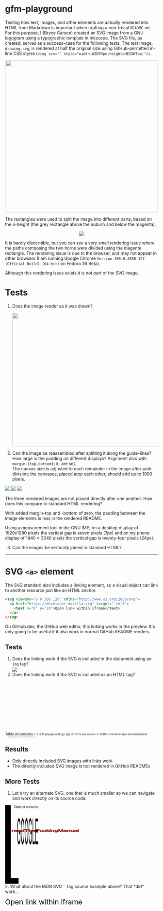 # gfm-playground

Testing how text, images, and other elements are actually rendered into HTML from Markdown is important when crafting a non-trivial `README.md`. For this purpose, I (Bryce Carson) created an SVG image from a GNU logogram using a typographic template in Inkscape. The SVG file, as created, serves as a success-case for the following tests. The test image, `drawing.svg`, is rendered at half the original size using GitHub-permitted in-line CSS styles (`<img src="" style="width:WIDTHpx;height=HEIGHTpx;">`).

<div align="center"><img src="drawing.svg" style="width:500px;height:500px;"></div>

The rectangles were used to split the image into different parts, based on the x-height (the grey rectangle above the auburn and below the magenta).

<div align="center"><img src="drawing-layered.svg"></div>

It is barely discernible, but you can see a very small rendering issue where the paths composing the two horns were divided using the magenta rectangle. The rendering issue is due to the browser, and may not appear in other browsers (I am running Google Chrome `Version 100.0.4896.127 (Official Build) (64-bit)` on Fedora 36 Beta).

Although this rendering issue exists it is not part of the SVG image.

# Tests
1. Does the image render as it was drawn?<br><div align="center"><img src="drawing-screenshot.png" style="width:569px;height:439px;"></div>

2. Can the image be reassembled after splitting it along the guide-lines? How large is the padding on different displays? Alignment divs with `margin-{top,bottom}:0;` are set.<br>The canvas size is adjusted to each remainder in the image after path division; the canvases, placed atop each other, should add up to 1000 pixels.

<div style="margin-top:0;margin-bottom:0;">
<img src="drawing-part-one.png">
<img src="drawing-part-two.png">
<img src="drawing-part-three.png" style="hover:">
</div>

The three rendered images are not placed directly after one another. How does this compare to standard HTML rendering?

With added margin-top and -bottom of zero, the padding between the image elements is less in the rendered README.

Using a measurement tool in the GNU IMP, on a desktop display of 1920x1080 pixels the vertical gap is seven pixels (7px) and on my phone display of 1440 × 3040 pixels the vertical gap is twenty-four pixels (24px).

3. Can the images be vertically joined in standard HTML?<br>

---

# SVG `<a>` element

The SVG standard also includes a linking element, so a visual object can link to another resource just like an HTML anchor.

```html
<svg viewBox="0 0 300 120" xmlns="http://www.w3.org/2000/svg">
  <a href="https://developer.mozilla.org" target="_self">
    <text x="0" y="20">Open link within iframe</text>
  </a>
</svg>
```

On GitHub.dev, the GitHub web editor, this linking works in the preview. It's only going to be useful if it also work in normal GitHub README renders.

## Tests
1. Does the linking work if the SVG is included in the document using an `img` tag?<br><img src="table-of-contents.svg" align="center">
2. Does the linking work if the SVG is included *as* an HTML tag?<br>
<svg
   width="95.023087mm"
   height="42.196743mm"
   viewBox="0 0 95.023087 42.196743"
   version="1.1"
   id="svg77829"
   xmlns:xlink="http://www.w3.org/1999/xlink"
   xmlns="http://www.w3.org/2000/svg"
   xmlns:svg="http://www.w3.org/2000/svg">
  <defs
     id="defs77826">
    <linearGradient
       id="ej"
       x1="4.2526999"
       x2="81.904999"
       y1="6002.2998"
       y2="6002.2998"
       gradientTransform="matrix(0.96099311,0,0,0.07017544,63.410106,-264.56926)"
       gradientUnits="userSpaceOnUse">
      <stop
         stop-color="#0082ab"
         offset="0"
         id="stop1645" />
      <stop
         stop-color="#0082ab"
         stop-opacity=".5"
         offset=".35"
         id="stop1647" />
      <stop
         stop-color="#0082ab"
         stop-opacity=".22"
         offset=".63"
         id="stop1649" />
      <stop
         stop-color="#0082ab"
         stop-opacity="0"
         offset="1"
         id="stop1651" />
    </linearGradient>
    <linearGradient
       id="ek"
       x1="4.2526999"
       x2="81.904999"
       y1="5885.7998"
       y2="5885.7998"
       gradientTransform="matrix(0.96099311,0,0,0.07017544,63.410106,-264.56926)"
       gradientUnits="userSpaceOnUse">
      <stop
         stop-color="#0082ab"
         stop-opacity="0"
         offset="0"
         id="stop1640" />
      <stop
         offset="1"
         id="stop1642" />
    </linearGradient>
    <linearGradient
       id="el"
       x1="4.2526999"
       x2="81.904999"
       y1="5808.1001"
       y2="5808.1001"
       gradientTransform="matrix(0.96099311,0,0,0.07017544,63.410106,-264.56926)"
       gradientUnits="userSpaceOnUse">
      <stop
         stop-color="#ff2ee1"
         stop-opacity=".52923"
         offset="0"
         id="stop1635" />
      <stop
         stop-opacity="0"
         offset="1"
         id="stop1637" />
    </linearGradient>
    <linearGradient
       id="em"
       x1="4.2526999"
       x2="81.904999"
       y1="5730.5"
       y2="5730.5"
       gradientTransform="matrix(3.6321,0,0,0.26523,-7.1906,-1511.4)"
       gradientUnits="userSpaceOnUse">
      <stop
         stop-color="#7d4ad2"
         stop-opacity=".5323"
         offset="0"
         id="stop1630" />
      <stop
         stop-color="#fff"
         stop-opacity="0"
         offset="1"
         id="stop1632" />
    </linearGradient>
    <rect
       x="28.256001"
       y="1517.8365"
       width="282.04001"
       height="20.5954"
       id="rect41610" />
    <rect
       x="28.256001"
       y="1538.432"
       width="282.04001"
       height="20.594999"
       id="rect56526" />
    <rect
       x="28.256001"
       y="1559.027"
       width="282.04001"
       height="20.596001"
       id="rect64734" />
    <rect
       x="28.256001"
       y="1579.623"
       width="282.04001"
       height="20.595001"
       id="rect71926" />
    <filter
       style="color-interpolation-filters:sRGB"
       id="filter80552"
       x="-0.096484888"
       y="-0.33032458"
       width="1.2733738"
       height="1.9359196">
      <feFlood
         flood-opacity="0.498039"
         flood-color="rgb(0,0,0)"
         result="flood"
         id="feFlood80542" />
      <feComposite
         in="flood"
         in2="SourceGraphic"
         operator="in"
         result="composite1"
         id="feComposite80544" />
      <feGaussianBlur
         in="composite1"
         stdDeviation="3"
         result="blur"
         id="feGaussianBlur80546" />
      <feOffset
         dx="6"
         dy="6"
         result="offset"
         id="feOffset80548" />
      <feComposite
         in="SourceGraphic"
         in2="offset"
         operator="over"
         result="composite2"
         id="feComposite80550" />
    </filter>
  </defs>
  <g
     id="layer1"
     transform="translate(-60.297017,-130.35417)">
    <rect
       x="65.377319"
       y="135.3866"
       width="79.245354"
       height="26.226822"
       fill="none"
       stroke="#000000"
       stroke-width="0.129408"
       id="rect1656" />
    <rect
       style="fill:#ffffff;stroke:none;stroke-width:0.1;stroke-miterlimit:4;stroke-dasharray:none;filter:url(#filter80552)"
       id="rect78144"
       width="74.623085"
       height="21.796743"
       x="67.497017"
       y="137.55417" />
    <a
       id="a80788">
      <g
         id="g78039">
        <a
           id="a2831"
           transform="matrix(0.26458333,0,0,0.26458333,60.020952,-264.0401)">
          <rect
             transform="translate(20,1509.4)"
             x="8.2559996"
             y="8.4365997"
             width="282.04001"
             height="20.594999"
             fill="url(#em)"
             fill-opacity="0.75"
             fill-rule="evenodd"
             id="rect1664"
             style="fill:url(#em)" />
        </a>
        <text
           xml:space="preserve"
           id="text41608"
           style="font-style:normal;font-variant:normal;font-weight:normal;font-stretch:normal;font-size:13.3333px;line-height:1.25;font-family:'agave Nerd Font Mono';-inkscape-font-specification:'agave Nerd Font Mono';text-align:start;white-space:pre;shape-inside:url(#rect41610)"
           x="-7.9115853e-07"
           y="0"
           transform="matrix(0.26458333,0,0,0.26458333,60.550119,-263.30664)"><tspan
             x="28.255859"
             y="1529.5026"
             id="tspan101584">Table of contents</tspan></text>
      </g>
    </a>
    <a
       id="a101409"
       xlink:href="gfm-playground">
      <g
         id="g101407">
        <rect
           x="67.497017"
           y="143.00336"
           width="74.623085"
           height="5.4490933"
           fill="url(#el)"
           fill-opacity="0.75"
           fill-rule="evenodd"
           id="rect1662"
           style="fill:url(#el);stroke-width:0.264583" />
        <text
           xml:space="preserve"
           id="text56524"
           style="font-style:normal;font-variant:normal;font-weight:normal;font-stretch:normal;font-size:10.6667px;line-height:1.25;font-family:'agave Nerd Font Mono';-inkscape-font-specification:'agave Nerd Font Mono';white-space:pre;shape-inside:url(#rect56526)"
           transform="matrix(0.26458333,0,0,0.26458333,60.550119,-262.85542)"><tspan
             x="28.255859"
             y="1547.765"
             id="tspan101586">1. GFM playground (go up)</tspan></text>
      </g>
    </a>
    <a
       id="a92237"
       xlink:href="results">
      <g
         id="g92224">
        <rect
           x="67.497017"
           y="148.45245"
           width="74.623085"
           height="5.4490933"
           fill="url(#ek)"
           fill-opacity="0.75"
           fill-rule="evenodd"
           id="rect1660"
           style="fill:url(#ek);stroke-width:0.264583" />
        <text
           xml:space="preserve"
           id="text64732"
           style="font-style:normal;font-variant:normal;font-weight:normal;font-stretch:normal;font-size:10.6667px;line-height:1.25;font-family:'agave Nerd Font Mono';-inkscape-font-specification:'agave Nerd Font Mono';white-space:pre;shape-inside:url(#rect64734)"
           transform="matrix(0.26458333,0,0,0.26458333,60.550119,-262.83137)"><tspan
             x="28.255859"
             y="1568.3607"
             id="tspan101588">2. SVG test results</tspan></text>
      </g>
    </a>
    <a
       id="a92243"
       xlink:href="https://developer.mozilla.org/en-US/">
      <g
         id="g92219">
        <rect
           x="67.497017"
           y="153.90181"
           width="74.623085"
           height="5.4490933"
           fill="url(#ej)"
           fill-opacity="0.75"
           fill-rule="evenodd"
           id="rect1658"
           style="fill:url(#ej);stroke-width:0.264583" />
        <text
           xml:space="preserve"
           id="text71924"
           style="font-style:normal;font-variant:normal;font-weight:normal;font-stretch:normal;font-size:10.6667px;line-height:1.25;font-family:'agave Nerd Font Mono';-inkscape-font-specification:'agave Nerd Font Mono';white-space:pre;shape-inside:url(#rect71926)"
           transform="matrix(0.26458333,0,0,0.26458333,60.550119,-262.85553)"><tspan
             x="28.255859"
             y="1588.9564"
             id="tspan101590">3. MDN web developer documentation</tspan></text>
      </g>
    </a>
  </g>
</svg>

## Results
- Only directly included SVG images with links work
- The directly included SVG image is not rendered in GitHub READMEs

## More Tests
1. Let's try an alternate SVG, one that is much smaller so we can navigate and work directly on its source code.

<div>
<?xml version="1.0" encoding="UTF-8" standalone="no"?>
<svg
   width="67.273727mm"
   height="68.492371mm"
   viewBox="0 0 67.273727 68.492371"
   version="1.1"
   id="svg101595"
   inkscape:version="1.1.2 (0a00cf5339, 2022-02-04)"
   sodipodi:docname="alternate-table-of-contents.svg"
   xmlns:inkscape="http://www.inkscape.org/namespaces/inkscape"
   xmlns:sodipodi="http://sodipodi.sourceforge.net/DTD/sodipodi-0.dtd"
   xmlns:xlink="http://www.w3.org/1999/xlink"
   xmlns="http://www.w3.org/2000/svg"
   xmlns:svg="http://www.w3.org/2000/svg">
  <sodipodi:namedview
     id="namedview101597"
     pagecolor="#ffffff"
     bordercolor="#666666"
     borderopacity="1.0"
     inkscape:pageshadow="2"
     inkscape:pageopacity="0.0"
     inkscape:pagecheckerboard="0"
     inkscape:document-units="mm"
     showgrid="false"
     inkscape:zoom="2.980935"
     inkscape:cx="122.4448"
     inkscape:cy="124.12213"
     inkscape:window-width="1920"
     inkscape:window-height="1011"
     inkscape:window-x="0"
     inkscape:window-y="32"
     inkscape:window-maximized="1"
     inkscape:current-layer="layer1"
     fit-margin-top="0"
     fit-margin-left="0"
     fit-margin-right="0"
     fit-margin-bottom="0" />
  <defs
     id="defs101592" />
  <g
     inkscape:label="Layer 1"
     inkscape:groupmode="layer"
     id="layer1"
     transform="translate(-42.260917,-83.937757)">
    <path
       style="fill:none;stroke:#000000;stroke-width:5;stroke-linecap:butt;stroke-linejoin:miter;stroke-miterlimit:4;stroke-dasharray:none;stroke-opacity:1"
       d="m 44.760917,83.937757 v 65.992373 h 9.270195"
       id="path101689" />
    <text
       xml:space="preserve"
       style="font-size:2.82223px;line-height:1.25;font-family:sans-serif;stroke-width:0.264583"
       x="49.8573"
       y="86.517517"
       id="text104435"><tspan
         sodipodi:role="line"
         id="tspan104433"
         style="stroke-width:0.264583"
         x="49.8573"
         y="86.517517">Table of contents</tspan></text>
    <a
       id="a115293"
       xlink:href="http://www.readthefuckingmanual.com/">
      <text
         xml:space="preserve"
         style="font-size:3.97135px;line-height:1.25;font-family:sans-serif;fill:#483737;stroke:#a02c2c;stroke-width:0.372313"
         x="34.170681"
         y="150.8019"
         id="text108039"
         transform="scale(1.4071687,0.71064684)"><tspan
           sodipodi:role="line"
           id="tspan108037"
           style="fill:#483737;stroke:#a02c2c;stroke-width:0.372313"
           x="34.170681"
           y="150.8019">readTheFuckingManual</tspan></text>
    </a>
    <a
       id="a112343"
       xlink:href="https://www.google.com">
      <text
         xml:space="preserve"
         style="font-size:11.7635px;line-height:1.25;font-family:sans-serif;stroke-width:1.10282"
         x="143.8667"
         y="43.097137"
         id="text111313"
         transform="scale(0.36524766,2.7378683)"><tspan
           sodipodi:role="line"
           id="tspan111311"
           style="stroke-width:1.10282"
           x="143.8667"
           y="43.097137">GOOGLE</tspan></text>
    </a>
  </g>
</svg>
</div>
2. What about the MDN SVG `<a>` tag source example above? That *did* work...
<svg viewBox="0 0 300 120" xmlns="http://www.w3.org/2000/svg">
  <a href="https://developer.mozilla.org" target="_self">
    <text x="0" y="20">Open link within iframe</text>
  </a>
</svg>